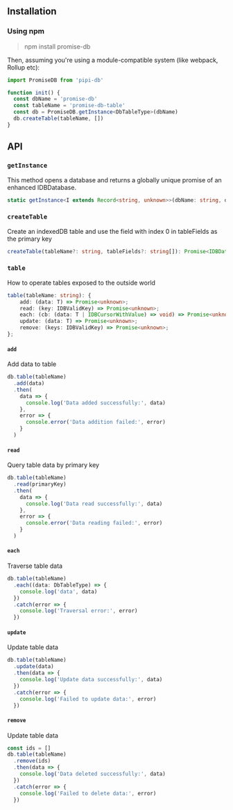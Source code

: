 ## Installation

### Using npm

> npm install promise-db

Then, assuming you're using a module-compatible system (like webpack, Rollup etc):

```typescript
import PromiseDB from 'pipi-db'

function init() {
  const dbName = 'promise-db'
  const tableName = 'promise-db-table'
  const db = PromiseDB.getInstance<DbTableType>(dbName)
  db.createTable(tableName, [])
}
```

## API

### `getInstance`

This method opens a database and returns a globally unique promise of an enhanced IDBDatabase.

```typescript
static getInstance<I extends Record<string, unknown>>(dbName: string, dbVersion?: number): PromiseDB<I>;
```

### `createTable`

Create an indexedDB table and use the field with index 0 in tableFields as the primary key

```typescript
createTable(tableName?: string, tableFields?: string[]): Promise<IDBDatabase>;
```

### `table`

How to operate tables exposed to the outside world

```typescript
table(tableName: string): {
	add: (data: T) => Promise<unknown>;
	read: (key: IDBValidKey) => Promise<unknown>;
	each: (cb: (data: T | IDBCursorWithValue) => void) => Promise<unknown>;
	update: (data: T) => Promise<unknown>;
	remove: (keys: IDBValidKey) => Promise<unknown>;
};
```

#### `add`

Add data to table

```typescript
db.table(tableName)
  .add(data)
  .then(
    data => {
      console.log('Data added successfully:', data)
    },
    error => {
      console.error('Data addition failed:', error)
    }
  )
```

#### `read`

Query table data by primary key

```typescript
db.table(tableName)
  .read(primaryKey)
  .then(
    data => {
      console.log('Data read successfully:', data)
    },
    error => {
      console.error('Data reading failed:', error)
    }
  )
```

#### `each`

Traverse table data

```typescript
db.table(tableName)
  .each((data: DbTableType) => {
    console.log('data', data)
  })
  .catch(error => {
    console.log('Traversal error:', error)
  })
```

#### `update`

Update table data

```typescript
db.table(tableName)
  .update(data)
  .then(data => {
    console.log('Update data successfully:', data)
  })
  .catch(error => {
    console.log('Failed to update data:', error)
  })
```

#### `remove`

Update table data

```typescript
const ids = []
db.table(tableName)
  .remove(ids)
  .then(data => {
    console.log('Data deleted successfully:', data)
  })
  .catch(error => {
    console.log('Failed to delete data:', error)
  })
```
